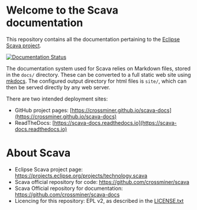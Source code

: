 
# Welcome to the Scava documentation

This repository contains all the documentation pertaining to the [Eclipse Scava project](https://projects.eclipse.org/projects/technology.scava).

[![Documentation Status](https://readthedocs.org/projects/scava-docs/badge/?version=latest)](https://scava-docs.readthedocs.io/en/master/?badge=latest)

The documentation system used for Scava relies on Markdown files, stored in the `docs/` directory.
These can be converted to a full static web site using [mkdocs](https://www.mkdocs.org). The configured output directory for html files is `site/`, which can then be served directly by any web server.

There are two intended deployment sites:

* GitHub project pages: [https://crossminer.github.io/scava-docs](https://crossminer.github.io/scava-docs)
* ReadTheDocs: [https://scava-docs.readthedocs.io](https://scava-docs.readthedocs.io)

# About Scava

* Eclipse Scava project page: https://projects.eclipse.org/projects/technology.scava
* Scava official repository for code: https://github.com/crossminer/scava
* Scava Official repository for documentation: https://github.com/crossminer/scava-docs
* Licencing for this repository: EPL v2, as described in the [LICENSE.txt](LICENSE.txt)
